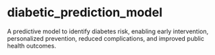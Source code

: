 # diabetic_prediction_model
A predictive model to identify diabetes risk, enabling early intervention, personalized prevention, reduced complications, and improved public health outcomes.

